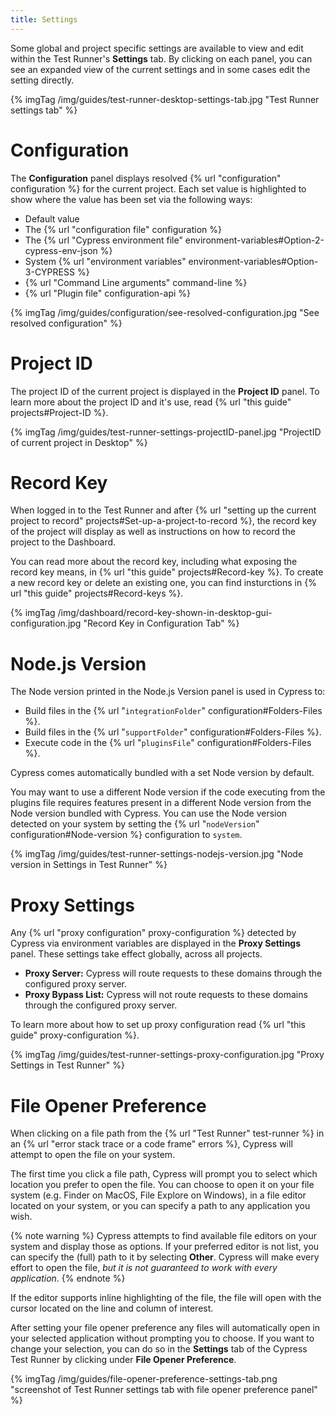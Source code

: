 ```yaml
---
title: Settings
---
```


Some global and project specific settings are available to view and edit within the Test Runner's **Settings** tab. By clicking on each panel, you can see an expanded view of the current settings and in some cases edit the setting directly. 

{% imgTag /img/guides/test-runner-desktop-settings-tab.jpg "Test Runner settings tab" %}

# Configuration

The **Configuration** panel displays resolved {% url "configuration" configuration %} for the current project. Each set value is highlighted to show where the value has been set via the following ways: 

- Default value
- The {% url "configuration file" configuration %}
- The {% url "Cypress environment file" environment-variables#Option-2-cypress-env-json %}
- System {% url "environment variables" environment-variables#Option-3-CYPRESS %}
- {% url "Command Line arguments" command-line %}
- {% url "Plugin file" configuration-api %}

{% imgTag /img/guides/configuration/see-resolved-configuration.jpg "See resolved configuration" %}

# Project ID

The project ID of the current project is displayed in the **Project ID** panel. To learn more about the project ID and it's use, read {% url "this guide" projects#Project-ID %}.

{% imgTag /img/guides/test-runner-settings-projectID-panel.jpg "ProjectID of current project in Desktop" %}

# Record Key

When logged in to the Test Runner and after {% url "setting up the current project to record" projects#Set-up-a-project-to-record %}, the record key of the project will display as well as instructions on how to record the project to the Dashboard.

You can read more about the record key, including what exposing the record key means, in {% url "this guide" projects#Record-key %}. To create a new record key or delete an existing one, you can find insturctions in {% url "this guide" projects#Record-keys %}.

{% imgTag /img/dashboard/record-key-shown-in-desktop-gui-configuration.jpg "Record Key in Configuration Tab" %}

# Node.js Version

The Node version printed in the Node.js Version panel is used in Cypress to:

- Build files in the {% url "`integrationFolder`" configuration#Folders-Files %}.
- Build files in the {% url "`supportFolder`" configuration#Folders-Files %}.
- Execute code in the {% url "`pluginsFile`" configuration#Folders-Files %}.

Cypress comes automatically bundled with a set Node version by default.

You may want to use a different Node version if the code executing from the plugins file requires features present in a different Node version from the Node version bundled with Cypress. You can use the Node version detected on your system by setting the {% url "`nodeVersion`" configuration#Node-version %} configuration to `system`.

{% imgTag /img/guides/test-runner-settings-nodejs-version.jpg "Node version in Settings in Test Runner" %}

# Proxy Settings

Any {% url "proxy configuration" proxy-configuration %} detected by Cypress via environment variables are displayed in the **Proxy Settings** panel. These settings take effect globally, across all projects.

- **Proxy Server:** Cypress will route requests to these domains through the configured proxy server.
- **Proxy Bypass List:**  Cypress will not route requests to these domains through the configured proxy server.

To learn more about how to set up proxy configuration read {% url "this guide" proxy-configuration %}.

{% imgTag /img/guides/test-runner-settings-proxy-configuration.jpg "Proxy Settings in Test Runner" %}

# File Opener Preference

When clicking on a file path from the {% url "Test Runner" test-runner %} in an {% url "error stack trace or a code frame" errors %}, Cypress will attempt to open the file on your system.

The first time you click a file path, Cypress will prompt you to select which location you prefer to open the file. You can choose to open it on your file system (e.g. Finder on MacOS, File Explore on Windows), in a file editor located on your system, or you can specify a path to any application you wish.

{% note warning %}
Cypress attempts to find available file editors on your system and display those as options. If your preferred editor is not list, you can specify the (full) path to it by selecting **Other**. Cypress will make every effort to open the file, *but it is not guaranteed to work with every application*.
{% endnote %}

If the editor supports inline highlighting of the file, the file will open with the cursor located on the line and column of interest.

After setting your file opener preference any files will automatically open in your selected application without prompting you to choose. If you want to change your selection, you can do so in the **Settings** tab of the Cypress Test Runner by clicking under **File Opener Preference**.

{% imgTag /img/guides/file-opener-preference-settings-tab.png "screenshot of Test Runner settings tab with file opener preference panel" %}
